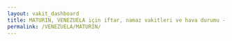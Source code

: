 ```yaml
---
layout: vakit_dashboard
title: MATURIN, VENEZUELA için iftar, namaz vakitleri ve hava durumu - ilçe/eyalet seç
permalink: /VENEZUELA/MATURIN/
---
```


<script type="text/javascript">
  var GLOBAL_COUNTRY = 'VENEZUELA';
  var GLOBAL_CITY = 'MATURIN';
  var GLOBAL_STATE = '';
  var lat = 72;
  var lon = 21;
</script>
